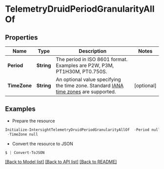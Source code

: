 # TelemetryDruidPeriodGranularityAllOf
## Properties

Name | Type | Description | Notes
------------ | ------------- | ------------- | -------------
**Period** | **String** | The period in ISO 8601 format. Examples are P2W, P3M, PT1H30M, PT0.750S. | 
**TimeZone** | **String** | An optional value specifying the time zone. Standard [IANA time zones](http://joda-time.sourceforge.net/timezones.html) are supported. | [optional] 

## Examples

- Prepare the resource
```powershell
Initialize-IntersightTelemetryDruidPeriodGranularityAllOf  -Period null `
 -TimeZone null
```

- Convert the resource to JSON
```powershell
$ | Convert-ToJSON
```

[[Back to Model list]](../README.md#documentation-for-models) [[Back to API list]](../README.md#documentation-for-api-endpoints) [[Back to README]](../README.md)

